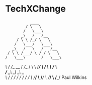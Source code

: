 # TechXChange

               ____
             / \   \
            /   \___\
           _\   /   /__
         / \ \ /_/ \   \
        /   \___/   \___\
       _\   /   \   /   /__
     / \ \ /___/ \ /_/ \   \
    /   \___\       /   \___\
   _\   /   /__     \__ /  _/__
 / \ \ /___/   \ / \   \ / \   \
/   \___\   \___\   \___\   \___\
\   /   /   /   /   /   /   /   /
 \ /___/ \ /___/ \ /___/ \ /___/   Paul Wilkins
